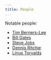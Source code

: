 ```yaml
---
title: People
...
```


Notable people:

*   [Tim Berners-Lee](tim-berners-lee.html)
*   [Bill Gates](bill-gates.html)
*   [Steve Jobs](steve-jobs.html)
*   [Dennis Ritchie](dennis-ritchie.html)
*   [Linus Torvalds](linus-torvalds.html)
